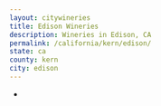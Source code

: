 ```yaml
---
layout: citywineries
title: Edison Wineries
description: Wineries in Edison, CA
permalink: /california/kern/edison/
state: ca
county: kern
city: edison
---
```

-
